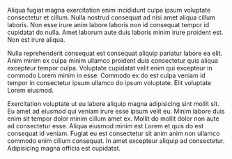 Aliqua fugiat magna exercitation enim incididunt culpa ipsum voluptate consectetur et cillum. Nulla nostrud consequat ad nisi amet aliqua cillum laboris. Non esse irure anim labore laboris non id consequat tempor id cupidatat do nulla. Amet laborum aute duis laboris minim irure proident est. Non est irure aliqua.

Nulla reprehenderit consequat est consequat aliquip pariatur labore ea elit. Anim minim ex culpa minim ullamco proident duis consectetur quis aliqua excepteur tempor culpa. Voluptate cupidatat velit enim qui excepteur in commodo Lorem minim in esse. Commodo ex do est culpa veniam id tempor in consectetur ipsum ullamco do ipsum voluptate. Elit voluptate Lorem eiusmod.

Exercitation voluptate ut eu labore aliquip magna adipisicing sint mollit sit. Eu amet ad eiusmod qui veniam irure esse ipsum velit eu. Minim labore duis enim sit tempor dolor minim cillum amet ex. Mollit do mollit dolor non aute ad consectetur esse. Aliqua eiusmod minim est Lorem et quis do est consequat id veniam. Fugiat eu est consectetur sit anim anim non ullamco commodo enim cillum consequat. In amet excepteur aliquip ad consectetur. Adipisicing magna officia est cupidatat.